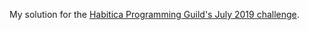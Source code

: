 My solution for the [Habitica Programming Guild's July 2019 challenge](https://habitica.com/challenges/effd2f51-e4b1-4061-94bb-d91dc7a61f55).